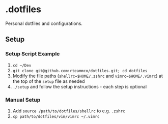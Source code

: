 # .dotfiles

Personal dotfiles and configurations.

## Setup

### Setup Script Example

1. `cd ~/Dev`
2. `git clone git@github.com:rteammco/dotfiles.git; cd dotfiles`
3. Modify the file paths (`shellrc=$HOME/.zshrc` and `vimrc=$HOME/.vimrc`) at the top of the `setup` file  as needed
4. `./setup` and follow the setup instructions - each step is optional

### Manual Setup

1. Add `source /path/to/dotfiles/shellrc` to e.g. `.zshrc`
2. `cp path/to/dotfiles/vim/vimrc ~/.vimrc`